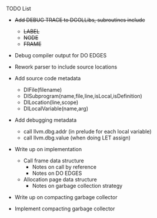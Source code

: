 TODO List

* ~~Add DEBUG TRACE to DGOLLibs, subroutines include~~
  - ~~LABEL~~
  - ~~NODE~~
  - ~~FRAME~~

* Debug compiler output for DO EDGES

* Rework parser to include source locations

* Add source code metadata
  - DIFile(filename)
  - DISubprogram(name,file,line,isLocal,isDefinition)
  - DILocation(line,scope)
  - DILocalVariable(name,arg)

* Add debugging metadata
  - call llvm.dbg.addr (in prelude for each local variable)
  - call llvm.dbg.value (when doing LET assign)

* Write up on implementation
  - Call frame data structure
    + Notes on call by reference
    + Notes on DO EDGES
  - Allocation page data structure
    + Notes on garbage collection strategy

* Write up on compacting garbage collector

* Implement compacting garbage collector

